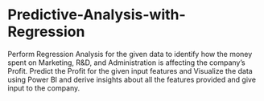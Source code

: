 # Predictive-Analysis-with-Regression
Perform Regression Analysis for the given data to identify how the money spent on Marketing, R&amp;D, and Administration is affecting the company’s Profit. Predict the Profit for the given input features and Visualize the data using Power BI and derive insights about all the features provided and give input to the company.
